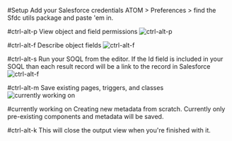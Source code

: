 #Setup
Add your Salesforce credentials ATOM > Preferences > find the Sfdc utils package and paste 'em in.

#ctrl-alt-p
View object and field permissions
![ctrl-alt-p](https://dl.dropboxusercontent.com/u/89363347/perms.gif)

#ctrl-alt-f
Describe object fields
![ctrl-alt-f](https://dl.dropboxusercontent.com/u/89363347/relationships.gif)

#ctrl-alt-s
Run your SOQL from the editor. If the Id field is included in your SOQL than
each result record will be a link to the record in Salesforce
![ctrl-alt-f](https://dl.dropboxusercontent.com/u/89363347/soql.gif)

#ctrl-alt-m
Save existing pages, triggers, and classes
![currently working on](https://dl.dropboxusercontent.com/u/89363347/save_page.gif)

#currently working on
Creating new metadata from scratch. Currently only pre-existing components and
metadata will be saved.

#ctrl-alt-k
This will close the output view when you're finished with it.
